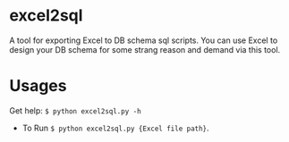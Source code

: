 # excel2sql
A tool for exporting Excel to DB schema sql scripts. You can use Excel to design your DB schema for some strang reason and demand via this tool.

# Usages
Get help: ```$ python excel2sql.py -h```

* To Run ```$ python excel2sql.py {Excel file path}```.